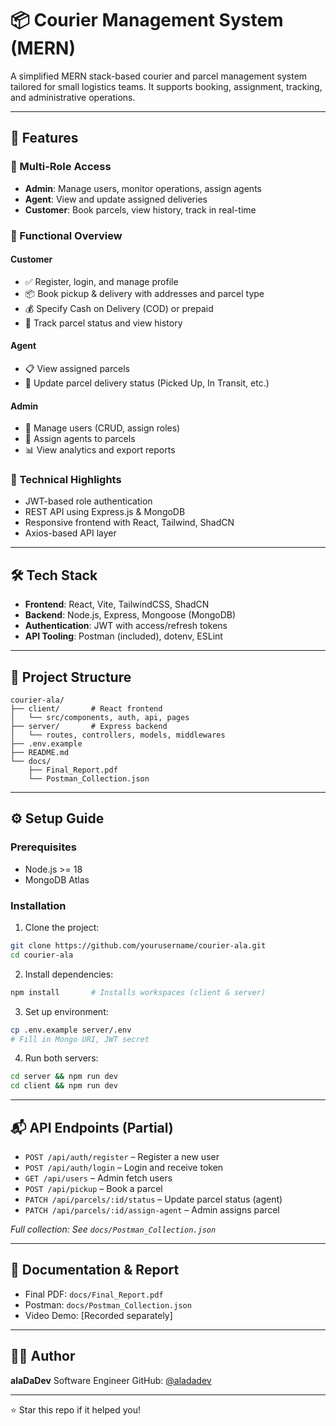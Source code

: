 # 📦 Courier Management System (MERN)

A simplified MERN stack-based courier and parcel management system tailored for small logistics teams. It supports booking, assignment, tracking, and administrative operations.

---

## 🚀 Features

### 👥 Multi-Role Access

* **Admin**: Manage users, monitor operations, assign agents
* **Agent**: View and update assigned deliveries
* **Customer**: Book parcels, view history, track in real-time

### 🎯 Functional Overview

#### Customer

* ✅ Register, login, and manage profile
* 📦 Book pickup & delivery with addresses and parcel type
* 💰 Specify Cash on Delivery (COD) or prepaid
* 📜 Track parcel status and view history

#### Agent

* 📋 View assigned parcels
* 🔄 Update parcel delivery status (Picked Up, In Transit, etc.)

#### Admin

* 👥 Manage users (CRUD, assign roles)
* 🚚 Assign agents to parcels
* 📊 View analytics and export reports

### 🔐 Technical Highlights

* JWT-based role authentication
* REST API using Express.js & MongoDB
* Responsive frontend with React, Tailwind, ShadCN
* Axios-based API layer

---

## 🛠️ Tech Stack

* **Frontend**: React, Vite, TailwindCSS, ShadCN
* **Backend**: Node.js, Express, Mongoose (MongoDB)
* **Authentication**: JWT with access/refresh tokens
* **API Tooling**: Postman (included), dotenv, ESLint

---

## 📁 Project Structure

```
courier-ala/
├── client/       # React frontend
│   └── src/components, auth, api, pages
├── server/       # Express backend
│   └── routes, controllers, models, middlewares
├── .env.example
├── README.md
└── docs/
    ├── Final_Report.pdf
    └── Postman_Collection.json
```

---

## ⚙️ Setup Guide

### Prerequisites

* Node.js >= 18
* MongoDB Atlas

### Installation

1. Clone the project:

```bash
git clone https://github.com/yourusername/courier-ala.git
cd courier-ala
```

2. Install dependencies:

```bash
npm install       # Installs workspaces (client & server)
```

3. Set up environment:

```bash
cp .env.example server/.env
# Fill in Mongo URI, JWT secret
```

4. Run both servers:

```bash
cd server && npm run dev
cd client && npm run dev
```

---

## 📬 API Endpoints (Partial)

* `POST /api/auth/register` – Register a new user
* `POST /api/auth/login` – Login and receive token
* `GET /api/users` – Admin fetch users
* `POST /api/pickup` – Book a parcel
* `PATCH /api/parcels/:id/status` – Update parcel status (agent)
* `PATCH /api/parcels/:id/assign-agent` – Admin assigns parcel

*Full collection: See `docs/Postman_Collection.json`*

---

## 📑 Documentation & Report

* Final PDF: `docs/Final_Report.pdf`
* Postman: `docs/Postman_Collection.json`
* Video Demo: \[Recorded separately]

---

## 👨‍💻 Author

**alaDaDev**
Software Engineer
GitHub: [@aladadev](https://github.com/aladadev)

---

⭐ Star this repo if it helped you!
